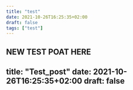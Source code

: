 ```yaml
---
title: "test"
date: 2021-10-26T16:25:35+02:00
draft: false
tags: ["test"]
---
```


NEW TEST POAT HERE 
---
title: "Test_post"
date: 2021-10-26T16:25:35+02:00
draft: false
---
